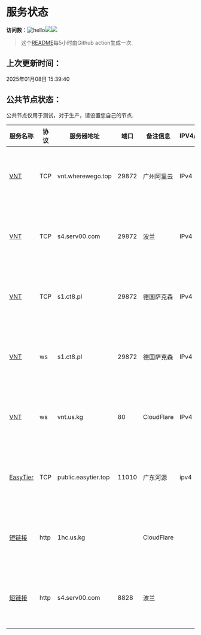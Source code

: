# 服务状态
**访问数**：![hello](https://views.whatilearened.today/views/github/lmq8267/server-status.svg)![](https://pgy.us.kg/?id=svg)![](http://s4.serv00.com:8828/?id=svg)

> 这个[README](https://github.com/lmq8267/server-status)每5小时由Github action生成一次.
## 上次更新时间：
2025年01月08日 15:39:40
## 公共节点状态： 
公共节点仅用于测试，对于生产，请设置您自己的节点.

|服务名称|协议|服务器地址|端口|备注信息|IPV4/IPV6|**状态**|历史状态|
|--|--|--|--|--|--|--|--|
|[VNT](https://github.com/vnt-dev/vnt)|TCP|vnt.wherewego.top|29872|广州阿里云|IPv4|正常✅|[🟩🟩🟩🟩🟩🟩🟩🟩🟩🟩](history/TCP-vnt.wherewego.top-29872.txt) 100%|
|[VNT](https://github.com/vnt-dev/vnt)|TCP|s4.serv00.com|29872|波兰|IPv4|正常✅|[🟩🟩🟩🟩🟩🟩🟩🟩🟩🟩](history/TCP-s4.serv00.com-29872.txt) 100%|
|[VNT](https://github.com/vnt-dev/vnt)|TCP|s1.ct8.pl|29872|德国萨克森|IPv4|正常✅|[🟩🟩🟩🟩🟩🟩🟩🟩🟩🟩](history/TCP-s1.ct8.pl-29872.txt) 100%|
|[VNT](https://github.com/vnt-dev/vnt)|ws|s1.ct8.pl|29872|德国萨克森|IPv4|正常✅|[🟩🟩🟩🟩🟩🟩🟩🟩🟩🟩](history/ws-s1.ct8.pl-29872.txt) 100%|
|[VNT](https://github.com/vnt-dev/vnt)|ws|vnt.us.kg|80|CloudFlare|IPv4|正常✅|[🟩🟩🟩🟩🟩🟩🟩🟩🟩🟩](history/ws-vnt.us.kg-80.txt) 100%|
|[EasyTier](https://github.com/EasyTier/EasyTier)|TCP|public.easytier.top|11010|广东河源|ipv4|正常✅|[🟩🟩🟩🟩🟩🟩🟩🟩🟩🟩](history/TCP-public.easytier.top-11010.txt) 100%|
|[短链接](http://1hc.us.kg)|http|1hc.us.kg||CloudFlare||正常✅|[🟩🟩🟩🟩🟩🟩🟩🟩🟩🟩](history/http-1hc.us.kg-.txt) 100%|
|[短链接](http://s4.serv00.com:8828)|http|s4.serv00.com|8828|波兰||正常✅|[🟩🟩🟩🟩🟩🟩🟩🟩🟩🟩](history/http-s4.serv00.com-8828.txt) 100%|
